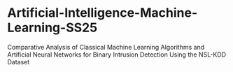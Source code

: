 # Artificial-Intelligence-Machine-Learning-SS25
Comparative Analysis of Classical Machine Learning  Algorithms and Artificial Neural Networks for Binary Intrusion  Detection Using the NSL-KDD Dataset
